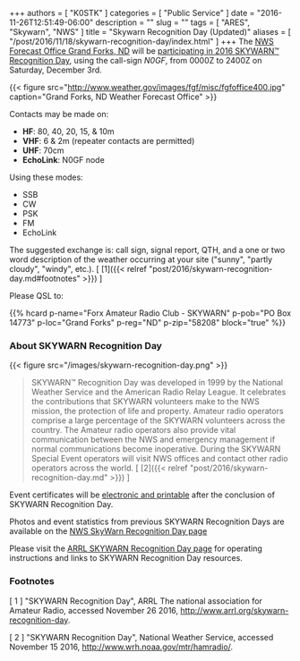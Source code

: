 +++
authors = [ "K0STK" ]
categories = [ "Public Service" ]
date = "2016-11-26T12:51:49-06:00"
description = ""
slug = ""
tags = [ "ARES", "Skywarn", "NWS" ]
title = "Skywarn Recognition Day (Updated)"
aliases = [ "/post/2016/11/18/skywarn-recognition-day/index.html" ]
+++
The [NWS Forecast Office Grand Forks, ND](http://www.weather.gov/fgf/) will be
[participating in 2016 SKYWARN&trade; Recognition Day](http://www.wrh.noaa.gov/mtr/hamradio/participating_offices.php#N0GF), using the call-sign *N0GF*, from 0000Z to 2400Z on Saturday, December 3rd.

{{< figure src="http://www.weather.gov/images/fgf/misc/fgfoffice400.jpg"
caption="Grand Forks, ND Weather Forecast Office" >}}

Contacts may be made on:
<!--more-->
* **HF**: 80, 40, 20, 15, & 10m
* **VHF**: 6 & 2m (repeater contacts are permitted)
* **UHF**: 70cm
* **EchoLink**: N0GF node

Using these modes:

* SSB
* CW
* PSK
* FM
* EchoLink

The suggested exchange is: call sign, signal report, QTH, and a one or two word
description of the weather occurring at your site ("sunny", "partly cloudy",
"windy", etc.).
[ [1]({{< relref "post/2016/skywarn-recognition-day.md#footnotes" >}}) ]

Please QSL to: 

{{% hcard p-name="Forx Amateur Radio Club - SKYWARN" p-pob="PO Box 14773" p-loc="Grand Forks" p-reg="ND" p-zip="58208" block="true" %}}

### About SKYWARN Recognition Day
{{< figure src="/images/skywarn-recognition-day.png" >}}

>SKYWARN&trade; Recognition Day was developed in 1999 by the National Weather
>Service and the American Radio Relay League. It celebrates the contributions
>that SKYWARN volunteers make to the NWS mission, the protection of life and
>property. Amateur radio operators comprise a large percentage of the SKYWARN
>volunteers across the country. The Amateur radio operators also provide vital
>communication between the NWS and emergency management if normal
>communications become inoperative. During the SKYWARN Special Event operators
>will visit NWS offices and contact other radio operators across the world.
[ [2]({{< relref "post/2016/skywarn-recognition-day.md" >}}) ]

Event certificates will be [electronic and
printable](http://www.wrh.noaa.gov/mtr/hamradio/certificate/certificate.php)
after the conclusion of SKYWARN Recognition Day.

Photos and event statistics from previous SKYWARN Recognition Days are
available on the
[NWS SkyWarn Recognition Day page](http://www.wrh.noaa.gov/mtr/hamradio/)

Please visit the
[ARRL SKYWARN Recognition Day page](http://www.arrl.org/skywarn-recognition-day)
for operating instructions and links to SKYWARN Recognition Day
resources.

### Footnotes

[ 1 ] "SKYWARN Recognition Day",
ARRL The national association for Amateur Radio, accessed November 26 2016,
http://www.arrl.org/skywarn-recognition-day.

[ 2 ] "SKYWARN Recognition Day", National Weather Service,
accessed November 15 2016, http://www.wrh.noaa.gov/mtr/hamradio/.
